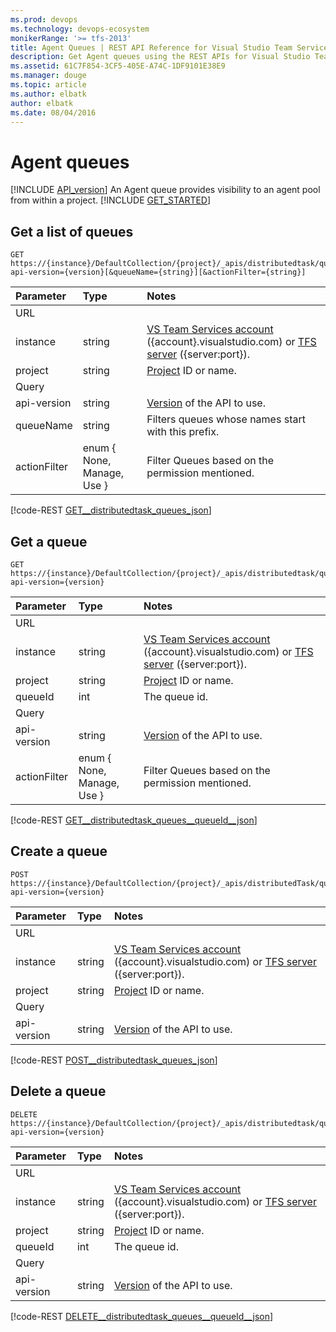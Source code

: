 ```yaml
---
ms.prod: devops
ms.technology: devops-ecosystem
monikerRange: '>= tfs-2013'
title: Agent Queues | REST API Reference for Visual Studio Team Services and Team Foundation Server
description: Get Agent queues using the REST APIs for Visual Studio Team Services and Team Foundation Server.
ms.assetid: 61C7F854-3CF5-405E-A74C-1DF9101E38E9
ms.manager: douge
ms.topic: article
ms.author: elbatk
author: elbatk
ms.date: 08/04/2016
---
```

# Agent queues
[!INCLUDE [API_version](../_data/version3-preview1.md)]
An Agent queue provides visibility to an agent pool from within a project.
[!INCLUDE [GET_STARTED](../_data/get-started.md)]

## Get a list of queues
```no-highlight
GET https://{instance}/DefaultCollection/{project}/_apis/distributedtask/queues?api-version={version}[&queueName={string}][&actionFilter={string}]
```
| Parameter | Type   | Notes
|:----------|:-------|:------------
| URL
| instance  | string | [VS Team Services account](/vsts/integrate/get-started/rest/basics) ({account}.visualstudio.com) or [TFS server](/vsts/integrate/get-started/rest/basics) ({server:port}).
| project       | string   | [Project](../tfs/projects.md) ID or name.
| Query
| api-version | string | [Version](../../concepts/rest-api-versioning.md) of the API to use.
| queueName   | string | Filters queues whose names start with this prefix.
| actionFilter | enum { None, Manage, Use } | Filter Queues based on the permission mentioned.
[!code-REST [GET__distributedtask_queues_json](./_data/GET__distributedtask_queues.json)]

## Get a queue
```no-highlight
GET https://{instance}/DefaultCollection/{project}/_apis/distributedtask/queues/{queueId}?api-version={version}
```
| Parameter | Type   | Notes
|:----------|:-------|:------------
| URL
| instance  | string | [VS Team Services account](/vsts/integrate/get-started/rest/basics) ({account}.visualstudio.com) or [TFS server](/vsts/integrate/get-started/rest/basics) ({server:port}).
| project       | string   | [Project](../tfs/projects.md) ID or name.
| queueId   | int    | The queue id.
| Query
| api-version | string | [Version](../../concepts/rest-api-versioning.md) of the API to use.
| actionFilter | enum { None, Manage, Use } | Filter Queues based on the permission mentioned.
[!code-REST [GET__distributedtask_queues__queueId__json](./_data/GET__distributedtask_queues__queueId_.json)]

## Create a queue
```no-highlight
POST https://{instance}/DefaultCollection/{project}/_apis/distributedTask/queues?api-version={version}
```
| Parameter | Type   | Notes
|:----------|:-------|:------------
| URL
| instance  | string | [VS Team Services account](/vsts/integrate/get-started/rest/basics) ({account}.visualstudio.com) or [TFS server](/vsts/integrate/get-started/rest/basics) ({server:port}).
| project       | string   | [Project](../tfs/projects.md) ID or name.
| Query
| api-version | string | [Version](../../concepts/rest-api-versioning.md) of the API to use.
[!code-REST [POST__distributedtask_queues_json](./_data/POST__distributedtask_queues.json)]

## Delete a queue
```no-highlight
DELETE https://{instance}/DefaultCollection/{project}/_apis/distributedtask/queues/{queueId}?api-version={version}
```
| Parameter | Type   | Notes
|:----------|:-------|:------------
| URL
| instance  | string | [VS Team Services account](/vsts/integrate/get-started/rest/basics) ({account}.visualstudio.com) or [TFS server](/vsts/integrate/get-started/rest/basics) ({server:port}).
| project       | string   | [Project](../tfs/projects.md) ID or name.
| queueId   | int    | The queue id.
| Query
| api-version | string | [Version](../../concepts/rest-api-versioning.md) of the API to use.
[!code-REST [DELETE__distributedtask_queues__queueId__json](./_data/DELETE__distributedtask_queues__queueId_.json)]